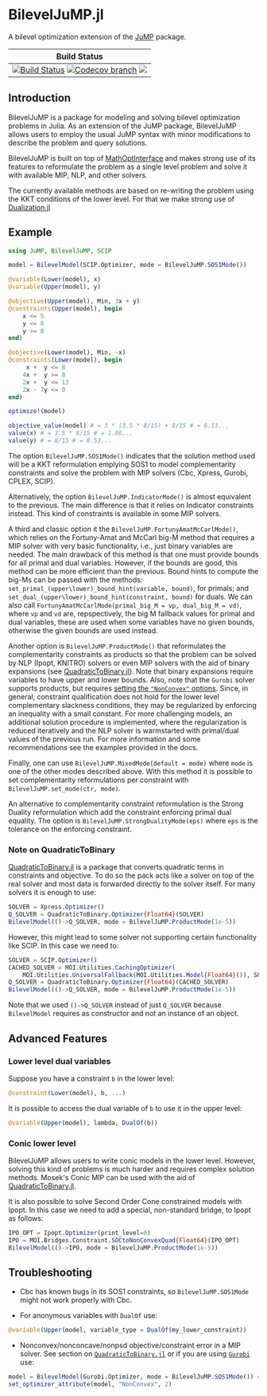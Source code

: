 # BilevelJuMP.jl

A bilevel optimization extension of the [JuMP](https://github.com/JuMP-dev/JuMP.jl) package.

| **Build Status** |
|:----------------:|
| [![Build Status][build-img]][build-url] [![Codecov branch][codecov-img]][codecov-url] [![](https://img.shields.io/badge/docs-latest-blue.svg)](https://joaquimg.github.io/BilevelJuMP.jl/dev/)|


[build-img]: https://github.com/joaquimg/BilevelJuMP.jl/workflows/CI/badge.svg?branch=master
[build-url]: https://github.com/joaquimg/BilevelJuMP.jl/actions?query=workflow%3ACI
[codecov-img]: http://codecov.io/github/joaquimg/BilevelJuMP.jl/coverage.svg?branch=master
[codecov-url]: http://codecov.io/github/joaquimg/BilevelJuMP.jl?branch=master

## Introduction

BilevelJuMP is a package for modeling and solving bilevel optimization problems in Julia. As an extension of the JuMP package, BilevelJuMP allows users to employ the usual JuMP syntax with minor modifications to describe the problem and query solutions.

BilevelJuMP is built on top of [MathOptInterface](https://github.com/JuMP-dev/MathOptInterface.jl) and makes strong use of its features to reformulate the problem as a single level problem and solve it with available MIP, NLP, and other solvers.

The currently available methods are based on re-writing the problem using the KKT conditions of the lower level. For that we make strong use of [Dualization.jl](https://github.com/JuMP-dev/Dualization.jl)

## Example

```julia
using JuMP, BilevelJuMP, SCIP

model = BilevelModel(SCIP.Optimizer, mode = BilevelJuMP.SOS1Mode())

@variable(Lower(model), x)
@variable(Upper(model), y)

@objective(Upper(model), Min, 3x + y)
@constraints(Upper(model), begin
    x <= 5
    y <= 8
    y >= 0
end)

@objective(Lower(model), Min, -x)
@constraints(Lower(model), begin
     x +  y <= 8
    4x +  y >= 8
    2x +  y <= 13
    2x - 7y <= 0
end)

optimize!(model)

objective_value(model) # = 3 * (3.5 * 8/15) + 8/15 # = 6.13...
value(x) # = 3.5 * 8/15 # = 1.86...
value(y) # = 8/15 # = 0.53...
```

The option `BilevelJuMP.SOS1Mode()` indicates that the solution method used
will be a KKT reformulation emplying SOS1 to model complementarity constraints
and solve the problem with MIP solvers (Cbc, Xpress, Gurobi, CPLEX, SCIP).

Alternatively, the option `BilevelJuMP.IndicatorMode()` is almost equivalent to
the previous. The main difference is that it relies on Indicator constraints
instead. This kind of constraints is available in some MIP solvers.

A third and classic option it the `BilevelJuMP.FortunyAmatMcCarlMode()`, which
relies on the Fortuny-Amat and McCarl big-M method that requires a MIP solver
with very basic functionality, i.e., just binary variables are needed.
The main drawback of this method is that one must provide bounds for all primal
and dual variables. However, if the bounds are good, this method can be more
efficient than the previous. Bound hints to compute the big-Ms can be passed
with the methods: `set_primal_(upper\lower)_bound_hint(variable, bound)`, for primals;
and `set_dual_(upper\lower)_bound_hint(constraint, bound)` for duals.
We can also call `FortunyAmatMcCarlMode(primal_big_M = vp, dual_big_M = vd)`,
where `vp` and `vd` are, repspectively, the big M fallback values for primal
and dual variables, these are used when some variables have no given bounds,
otherwise the given bounds are used instead.

Another option is `BilevelJuMP.ProductMode()` that reformulates the
complementarity constraints as products so that the problem can be solved by
NLP (Ipopt, KNITRO) solvers or even MIP solvers with the aid of binary
expansions
(see [QuadraticToBinary.jl](https://github.com/joaquimg/QuadraticToBinary.jl)).
Note that binary expansions require variables to have upper and lower bounds.
Also, note that the `Gurobi` solver supports products, but requires [setting the
`"NonConvex"` options](https://github.com/jump-dev/Gurobi.jl#using-gurobi-v90-and-you-got-an-error-like-q-not-psd).
Since, in general, constraint qualification does not hold for the lower level 
complementary slackness conditions, they may be regularized by enforcing an inequality with a small constant. For more challenging models, an additional solution procedure is implemented, where the regularization is reduced iteratively and the NLP solver is warmstarted with primal/dual values of the previous run. For more information and some recommendations see the examples provided in the docs. 

Finally, one can use `BilevelJuMP.MixedMode(default = mode)` where `mode` is one
of the other modes described above. With this method it is possible to set
complementarity reformulations per constraint with `BilevelJuMP.set_mode(ctr, mode)`.

An alternative to complementarity constraint reformulation is the Strong Duality
reformulation which add the constraint enforcing primal dual equality. The option
is `BilevelJuMP.StrongDualityMode(eps)` where `eps` is the tolerance on the enforcing
constraint.

### Note on QuadraticToBinary

[QuadraticToBinary.jl](https://github.com/joaquimg/QuadraticToBinary.jl) is a
package that converts quadratic terms in constraints and objective. To do so
the pack acts like a solver on top of the real solver and most data is forwarded
directly to the solver itself. For many solvers it is enough to use:

```julia
SOLVER = Xpress.Optimizer()
Q_SOLVER = QuadraticToBinary.Optimizer{Float64}(SOLVER)
BilevelModel(()->Q_SOLVER, mode = BilevelJuMP.ProductMode(1e-5))
```

However, this might lead to some solver not supporting certain functionality like SCIP.
In this case we need to:

```julia
SOLVER = SCIP.Optimizer()
CACHED_SOLVER = MOI.Utilities.CachingOptimizer(
    MOI.Utilities.UniversalFallback(MOI.Utilities.Model{Float64}()), SOLVER)
Q_SOLVER = QuadraticToBinary.Optimizer{Float64}(CACHED_SOLVER)
BilevelModel(()->Q_SOLVER, mode = BilevelJuMP.ProductMode(1e-5))
```
Note that we used `()->Q_SOLVER` instead of just `Q_SOLVER` because `BilevelModel`
requires as constructor and not an instance of an object.

## Advanced Features

### Lower level dual variables

Suppose you have a constraint `b` in the lower level:

```julia
@constraint(Lower(model), b, ...)
```

It is possible to access the dual variable of `b` to use it in the upper level:

```julia
@variable(Upper(model), lambda, DualOf(b))
```

### Conic lower level

BilevelJuMP allows users to write conic models in the lower level. However,
solving this kind of problems is much harder and requires complex solution
methods. Mosek's Conic MIP can be used with the aid of
[QuadraticToBinary.jl](https://github.com/joaquimg/QuadraticToBinary.jl).

It is also possible to solve Second Order Cone constrained models with Ipopt.
In this case we need to add a special, non-standard bridge, to Ipopt as follows:

```julia
IPO_OPT = Ipopt.Optimizer(print_level=0)
IPO = MOI.Bridges.Constraint.SOCtoNonConvexQuad{Float64}(IPO_OPT)
BilevelModel(()->IPO, mode = BilevelJuMP.ProductMode(1e-5))
```

## Troubleshooting

* Cbc has known bugs in its SOS1 constraints, so `BilevelJuMP.SOS1Mode` might
not work properly with Cbc.

* For anonymous variables with `DualOf` use:
```julia
@variable(Upper(model, variable_type = DualOf(my_lower_constraint))
```

* Nonconvex/nonconcave/nonpsd objective/constraint error in a MIP solver.
See section on
[`QuadraticToBinary.jl`](#note-on-quadratictobinary)
or if you are using
[`Gurobi`](https://github.com/jump-dev/Gurobi.jl#using-gurobi-v90-and-you-got-an-error-like-q-not-psd)
use:
```julia
model = BilevelModel(Gurobi.Optimizer, mode = BilevelJuMP.SOS1Mode()) #or other mode
set_optimizer_attribute(model, "NonConvex", 2)
```
